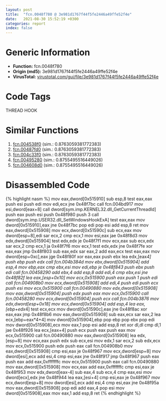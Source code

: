 ```yaml
---
layout: post
title:  "fcn.0048f780 @ 3e981d1767f44f5fe2446a49ffe52f4e"
date:   2021-08-30 15:52:19 +0300
categories: report
index: false
---
```


# Generic Information
- **Function:** fcn.0048f780
- **Origin (md5):** 3e981d1767f44f5fe2446a49ffe52f4e
- **VirusTotal:** [virustotal.com/gui/file/3e981d1767f44f5fe2446a49ffe52f4e][virustotal_ref]

# Code Tags
<span class="tag" id="THREAD">THREAD</span>
<span class="tag" id="HOOK">HOOK</span>


# Similar Functions

1. [fcn.004538f0][similar_1_ref] (sim.: 0.8763059381772383)
2. [fcn.00487fd0][similar_2_ref] (sim.: 0.8763059381772383)
3. [fcn.004c33f0][similar_3_ref] (sim.: 0.8763059381772383)
4. [fcn.00495280][similar_4_ref] (sim.: 0.8755495516449026)
5. [fcn.004608d0][similar_5_ref] (sim.: 0.8755495516449026)


# Disassembled Code

{% highlight nasm %}
mov eax,dword[0x515910]
sub esp,8
test eax,eax
push esi
push edi
mov edi,ecx
jne 0x48f7bc
call fcn.004bd917
mov esi,dword[eax+8]
call dword[sym.imp.KERNEL32.dll_GetCurrentThreadId]
push eax
push esi
push 0x48f980
push 3
call dword[sym.imp.USER32.dll_SetWindowsHookExA]
test eax,eax
mov dword[0x515910],eax
jne 0x48f7bc
pop edi
pop esi
add esp,8
ret
mov eax,dword[0x515908]
mov ecx,dword[0x51590c]
sub ecx,eax
mov dword[esp+8],edi
sar ecx,2
cmp ecx,1
mov esi,eax
jae 0x48f8d3
mov edx,dword[0x515904]
test edx,edx
je 0x48f7f1
mov ecx,eax
sub ecx,edx
sar ecx,2
cmp ecx,1
ja 0x48f7f6
mov ecx,1
test edx,edx
jne 0x48f7fe
xor eax,eax
jmp 0x48f803
sub eax,edx
sar eax,2
add eax,ecx
test eax,eax
mov dword[esp+0xc],eax
jge 0x48f80f
xor eax,eax
push ebx
lea edx,[eax*4]
push ebp
push edx
call fcn.004b384d
mov ebx,dword[0x515904]
add esp,4
mov ebp,eax
cmp ebx,esi
mov edi,ebp
je 0x48f843
push ebx
push edi
call fcn.00458290
add ebx,4
add esp,8
add edi,4
cmp ebx,esi
jne 0x48f82f
lea eax,[esp+0x10]
mov ecx,0x515900
push eax
push 1
push edi
call fcn.004908b0
mov ecx,dword[0x515908]
add edi,4
push edi
push ecx
push esi
mov ecx,0x515900
call fcn.00490880
mov edx,dword[0x515908]
mov eax,dword[0x515904]
push edx
push eax
mov ecx,0x515900
call fcn.00458280
mov ecx,dword[0x515904]
push ecx
call fcn.004b3876
mov edx,dword[esp+0x18]
mov ecx,dword[0x515904]
add esp,4
lea eax,[ebp+edx*4]
test ecx,ecx
mov dword[0x51590c],eax
jne 0x48f8ac
xor eax,eax
jmp 0x48f8b6
mov eax,dword[0x515908]
sub eax,ecx
sar eax,2
lea ecx,[ebp+eax*4+4]
mov dword[0x515904],ebp
pop ebp
pop ebx
pop edi
mov dword[0x515908],ecx
mov eax,1
pop esi
add esp,8
ret
xor dl,dl
cmp dl,1
jae 0x48f926
lea ecx,[eax+4]
push ecx
push eax
push eax
mov ecx,0x515900
call fcn.00490880
mov eax,dword[0x515908]
lea edx,[esp+8]
mov ecx,eax
push edx
sub ecx,esi
mov edx,1
sar ecx,2
sub edx,ecx
mov ecx,0x515900
push edx
push eax
call fcn.004908b0
mov eax,dword[0x515908]
cmp esi,eax
je 0x48f967
mov ecx,dword[esp+8]
mov dword[esi],ecx
add esi,4
cmp esi,eax
jne 0x48f917
jmp 0x48f967
push eax
push eax
add eax,0xfffffffc
mov ecx,0x515900
push eax
call fcn.00490880
mov eax,dword[0x515908]
mov ecx,eax
add eax,0xfffffffc
cmp esi,eax
je 0x48f953
mov edx,dword[eax-4]
sub eax,4
sub ecx,4
cmp eax,esi
mov dword[ecx],edx
jne 0x48f944
lea eax,[esi+4]
cmp esi,eax
je 0x48f967
mov ecx,dword[esp+8]
mov dword[esi],ecx
add esi,4
cmp esi,eax
jne 0x48f95a
mov eax,dword[0x515908]
pop edi
add eax,4
pop esi
mov dword[0x515908],eax
mov eax,1
add esp,8
ret
{% endhighlight %}


[similar_1_ref]: /report/fcn.004538f0@289859175c221b107317af7727d26c17
[similar_2_ref]: /report/fcn.00487fd0@be7fba7cc724acf4ae2900d99e0fc9c3
[similar_3_ref]: /report/fcn.004c33f0@279a61b1e76da49531f1f16fd1102a2d
[similar_4_ref]: /report/fcn.00495280@be7fba7cc724acf4ae2900d99e0fc9c3
[similar_5_ref]: /report/fcn.004608d0@289859175c221b107317af7727d26c17
[virustotal_ref]: https://www.virustotal.com/gui/file/3e981d1767f44f5fe2446a49ffe52f4e